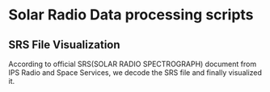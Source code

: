 # **S**olar **Ra**dio  **D**ata processing **s**cripts

## SRS File Visualization

According to official SRS(SOLAR RADIO SPECTROGRAPH)  document from IPS Radio and Space Services, we decode the SRS file and finally visualized it.

